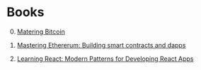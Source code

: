 # Books

0. [Matering Bitcoin](https://github.com/bitcoinbook/bitcoinbook)

1. [Mastering Ethererum: Building smart contracts and dapps](https://github.com/ethereumbook/ethereumbook)

2. [Learning React: Modern Patterns for Developing React Apps](https://github.com/MoonHighway/learning-react)